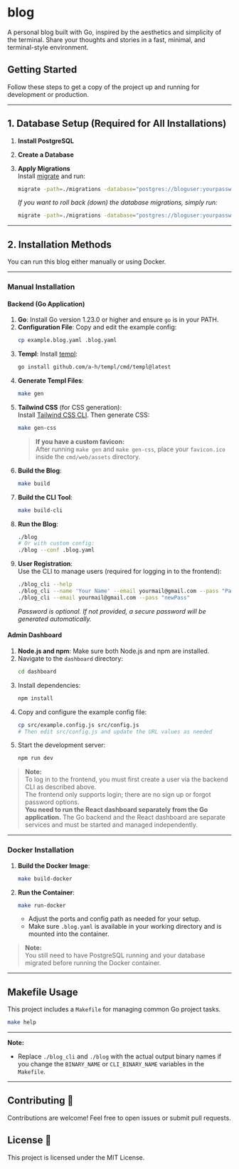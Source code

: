 # blog

A personal blog built with Go, inspired by the aesthetics and simplicity of the terminal. Share your thoughts and stories in a fast, minimal, and terminal-style environment.

## Getting Started

Follow these steps to get a copy of the project up and running for development or production.

---

## 1. Database Setup (Required for All Installations)

1. **Install PostgreSQL**  

2. **Create a Database**  

3. **Apply Migrations**  
   Install [migrate](https://github.com/golang-migrate/migrate) and run:
   ```bash
   migrate -path=./migrations -database="postgres://bloguser:yourpassword@localhost:5432/blogdb?sslmode=disable" up
   ```
   *If you want to roll back (down) the database migrations, simply run:*
   ```bash
   migrate -path=./migrations -database="postgres://bloguser:yourpassword@localhost:5432/blogdb?sslmode=disable" down
   ```

---

## 2. Installation Methods

You can run this blog either manually or using Docker.

---

### Manual Installation

#### **Backend (Go Application)**

1. **Go**: Install Go version 1.23.0 or higher and ensure `go` is in your PATH.
2. **Configuration File**: Copy and edit the example config:
   ```bash
   cp example.blog.yaml .blog.yaml
   ```
3. **Templ**: Install [templ](https://github.com/a-h/templ):
   ```bash
   go install github.com/a-h/templ/cmd/templ@latest
   ```
4. **Generate Templ Files**:
   ```bash
   make gen
   ```
5. **Tailwind CSS** (for CSS generation):  
   Install [Tailwind CSS CLI](https://tailwindcss.com/blog/standalone-cli). Then generate CSS:
   ```bash
   make gen-css
   ```
   > **If you have a custom favicon:**  
   > After running `make gen` and `make gen-css`, place your `favicon.ico` inside the `cmd/web/assets` directory.
6. **Build the Blog**:
   ```bash
   make build
   ```
7. **Build the CLI Tool**:
   ```bash
   make build-cli
   ```
8. **Run the Blog**:
   ```bash
   ./blog
   # Or with custom config:
   ./blog --conf .blog.yaml
   ```
9. **User Registration**:  
   Use the CLI to manage users (required for logging in to the frontend):
   ```bash
   ./blog_cli --help
   ./blog_cli --name 'Your Name' --email yourmail@gmail.com --pass "Pass"
   ./blog_cli --email yourmail@gmail.com --pass "newPass"
   ```
   *Password is optional. If not provided, a secure password will be generated automatically.*

#### **Admin Dashboard**

1. **Node.js and npm**: Make sure both Node.js and npm are installed.
2. Navigate to the `dashboard` directory:
   ```bash
   cd dashboard
   ```
3. Install dependencies:
   ```bash
   npm install
   ```
4. Copy and configure the example config file:
   ```bash
   cp src/example.config.js src/config.js
   # Then edit src/config.js and update the URL values as needed
   ```
5. Start the development server:
   ```bash
   npm run dev
   ```

> **Note:**  
> To log in to the frontend, you must first create a user via the backend CLI as described above.  
> The frontend only supports login; there are no sign up or forgot password options.  
> **You need to run the React dashboard separately from the Go application.** The Go backend and the React dashboard are separate services and must be started and managed independently.

---

### Docker Installation

1. **Build the Docker Image**:
   ```bash
   make build-docker
   ```
2. **Run the Container**:
   ```bash
   make run-docker
   ```
   - Adjust the ports and config path as needed for your setup.
   - Make sure `.blog.yaml` is available in your working directory and is mounted into the container.

> **Note:**  
> You still need to have PostgreSQL running and your database migrated before running the Docker container.

---

## Makefile Usage

This project includes a `Makefile` for managing common Go project tasks. 
```bash
make help
```

---

**Note:**  
- Replace `./blog_cli` and `./blog` with the actual output binary names if you change the `BINARY_NAME` or `CLI_BINARY_NAME` variables in the `Makefile`.

---

## Contributing 🤝

Contributions are welcome! Feel free to open issues or submit pull requests.

## License 📜

This project is licensed under the MIT License.
